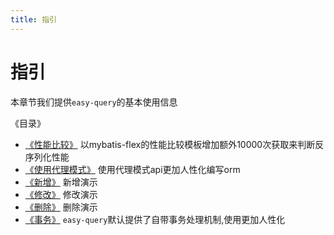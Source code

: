 ```yaml
---
title: 指引
---
```


# 指引
本章节我们提供`easy-query`的基本使用信息

《目录》
- [《性能比较》](/easy-query-doc/basic/performance) 以mybatis-flex的性能比较模板增加额外10000次获取来判断反序列化性能
- [《使用代理模式》](/easy-query-doc/basic/proxy-starter) 使用代理模式api更加人性化编写orm
- [《新增》](/easy-query-doc/basic/insert) 新增演示
- [《修改》](/easy-query-doc/basic/update) 修改演示
- [《删除》](/easy-query-doc/basic/delete) 删除演示
- [《事务》](/easy-query-doc/basic/transaction) `easy-query`默认提供了自带事务处理机制,使用更加人性化